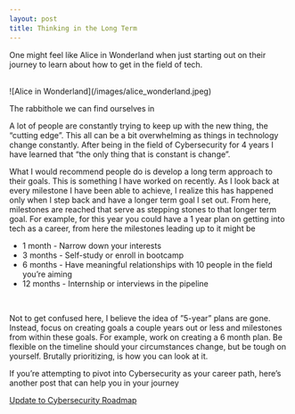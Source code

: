 ```yaml
---
layout: post
title: Thinking in the Long Term
---
```



One might feel like Alice in Wonderland when just starting out on their journey to learn about how to get in the field of tech. 

<br>
![Alice in Wonderland](/images/alice_wonderland.jpeg)
<br>

The rabbithole we can find ourselves in

A lot of people are constantly trying to keep up with the new thing, the “cutting edge”. This all can be a bit overwhelming as things in technology change constantly. After being in the field of Cybersecurity for 4 years I have learned that “the only thing that is constant is change”.  


What I would recommend people do is develop a long term approach to their goals. 
This is something I have worked on recently. As I look back at every milestone I have been able to achieve, I realize this has happened only when I step back and have a longer term goal I set out. From here, milestones are reached that serve as stepping stones to that longer term goal. For example, for this year you could have a 1 year plan on getting into tech as a career, from here the milestones leading up to it might be

- 1 month -   Narrow down your interests
- 3 months - Self-study or enroll in bootcamp
- 6 months - Have meaningful relationships with 10 people in the field you’re aiming
- 12 months - Internship or interviews in the pipeline
<br>

Not to get confused here, I believe the idea of ”5-year” plans are gone. Instead, focus on creating goals a couple years out or less and milestones from within these goals. For example, work on creating a 6 month plan. Be flexible on the timeline should your circumstances change, but be tough on yourself. 
Brutally prioritizing, is how you can look at it.

If you’re attempting to pivot into Cybersecurity as your career path, here’s another post that can help you in your journey

[Update to Cybersecurity Roadmap](https://zendannyy.github.io/twelfth_post/)

